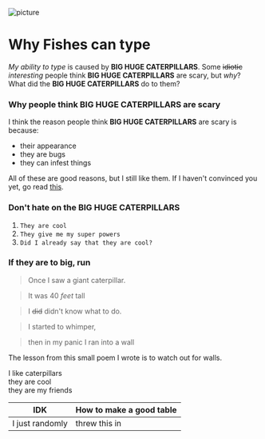 ![picture](https://www.extension.umn.edu/garden/insects/find/giant-silk-moth-caterpillars/img/polyphemus-caterpillar.jpg)

# Why Fishes can type
*My ability to type* is caused by **BIG HUGE CATERPILLARS**. Some ~~idiotic~~ *interesting* people think **BIG HUGE CATERPILLARS** are scary, but *why*? What did the **BIG HUGE CATERPILLARS** do to them?

### Why people think **BIG HUGE CATERPILLARS** are scary

I think the reason people think **BIG HUGE CATERPILLARS** are scary is because:
* their appearance
* they are bugs
* they can infest things

All of these are good reasons, but I still like them. If I haven't convinced you yet, go read [this](https://www.quora.com/How-can-I-get-over-my-irrational-fear-of-caterpillars).

### Don't hate on the **BIG HUGE CATERPILLARS**

1. `They are cool`
2. `They give me my super powers`
3. `Did I already say that they are cool?`

### If they are to big, run

>Once I saw a giant caterpillar.

>It was 40 *feet* tall

>I ~~did~~ didn't know what to do.

>I started to whimper,

>then in my panic I ran into a wall

The lesson from this small poem I wrote is to watch out for walls.
<dl>
  <dt>I like caterpillars</dt>
  <dt>they are cool</dt>
  <dt>they are my friends</dt>

  | IDK | How to make a good table |
  |---|---|
  | I just randomly | threw this in |
